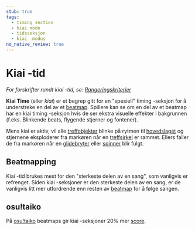 ```yaml
---
stub: true
tags:
  - timing section
  - kiai mode
  - tidsseksjon
  - kiai -modus
no_native_review: true
---
```


# Kiai -tid

*For forskrifter rundt kiai -tid, se: [Rangeringskriterier](/wiki/Ranking_Criteria)*

**Kiai Time** (eller *kiai*) er et begrep gitt for en "spesiell" timing -seksjon for å understreke en del av et [beatmap](/wiki/Beatmap). Spillere kan se om en del av et beatmap har en kiai timing -seksjon hvis de ser ekstra visuelle effekter i bakgrunnen (f.eks. Blinkende beats, flygende stjerner og fontener).

Mens kiai er aktiv, vil alle [treffobjekter](/wiki/Hit_object) blinke på rytmen til [hovedslaget](/wiki/Client/Beatmap_editor/Timing) og stjernene eksploderer fra markøren når en [treffsirkel](/wiki/Hit_object/Hit_circle) er rammet. Ellers faller de fra markøren når en [glidebryter](/wiki/Hit_object/Slider) eller [spinner](/wiki/Hit_object/Spinner) blir fulgt.

## Beatmapping

Kiai -tid brukes mest for den "sterkeste delen av en sang", som vanligvis er refrenget. Siden kiai -seksjoner er den sterkeste delen av en sang, er de vanligvis litt mer utfordrende enn resten av [beatmap](/wiki/Beatmap) for å følge sangen.

## osu!taiko

På [osu!taiko](/wiki/Game_mode/osu!taiko) beatmaps gir kiai -seksjoner 20% mer [score](/wiki/Gameplay/Score).
